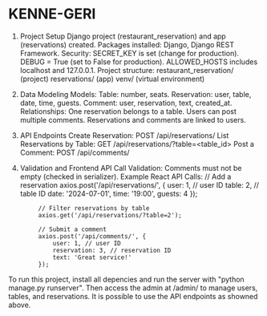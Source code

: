 # KENNE-GERI
1) Project Setup
    Django project (restaurant_reservation) and app (reservations) created.
    Packages installed: Django, Django REST Framework.
    Security:
        SECRET_KEY is set (change for production).
        DEBUG = True (set to False for production).
        ALLOWED_HOSTS includes localhost and 127.0.0.1.
    Project structure:
        restaurant_reservation/ (project)
        reservations/ (app)
        venv/ (virtual environment)
2) Data Modeling
    Models:
        Table: number, seats.
        Reservation: user, table, date, time, guests.
        Comment: user, reservation, text, created_at.
    Relationships:
        One reservation belongs to a table.
        Users can post multiple comments.
        Reservations and comments are linked to users.
3) API Endpoints
    Create Reservation:
        POST /api/reservations/
        List Reservations by Table:
        GET /api/reservations/?table=<table_id>
        Post a Comment:
        POST /api/comments/
4) Validation and Frontend API Call
    Validation:
        Comments must not be empty (checked in serializer).
        Example React API Calls:
            // Add a reservation
            axios.post('/api/reservations/', {
                user: 1, // user ID
                table: 2, // table ID
                date: '2024-07-01',
                time: '19:00',
                guests: 4
            });

            // Filter reservations by table
            axios.get('/api/reservations/?table=2');

            // Submit a comment
            axios.post('/api/comments/', {
                user: 1, // user ID
                reservation: 3, // reservation ID
                text: 'Great service!'
            });

To run this project, install all depencies and  run the server with "python manage.py runserver". Then access the admin at /admin/ to manage users, tables, and reservations. It is possible to use the API endpoints as showned above.
